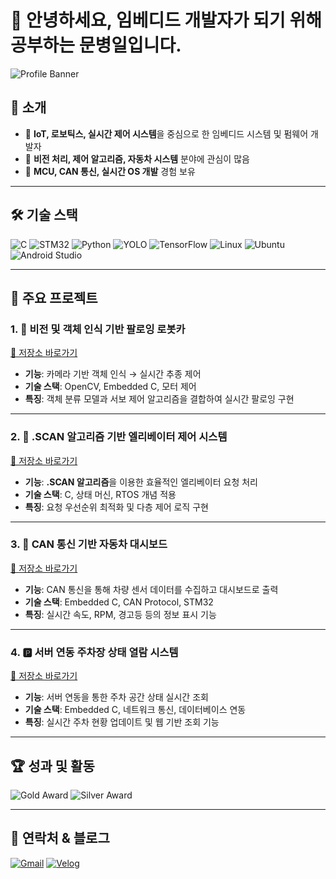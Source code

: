 # 👋 안녕하세요, 임베디드 개발자가 되기 위해 공부하는 문병일입니다.

![Profile Banner](https://capsule-render.vercel.app/api?type=waving&color=0:0f2027,100:2c5364&height=200&text=Welcome%20to%20My%20GitHub&fontSize=40&fontColor=ffffff)

## 🚀 소개
- 🔧 **IoT, 로보틱스, 실시간 제어 시스템**을 중심으로 한 임베디드 시스템 및 펌웨어 개발자
- 🤖 **비전 처리, 제어 알고리즘, 자동차 시스템** 분야에 관심이 많음
- 📡 **MCU, CAN 통신, 실시간 OS 개발** 경험 보유

---

## 🛠 기술 스택
![C](https://img.shields.io/badge/C-00599C?style=flat&logo=c&logoColor=white)
![STM32](https://img.shields.io/badge/STM32-03234B?style=flat&logo=stmicroelectronics&logoColor=white)
![Python](https://img.shields.io/badge/Python-3776AB?style=flat&logo=python&logoColor=white)
![YOLO](https://img.shields.io/badge/YOLO-FF6F00?style=flat&logo=ai&logoColor=white)
![TensorFlow](https://img.shields.io/badge/TensorFlow-FF6F00?style=flat&logo=tensorflow&logoColor=white)
![Linux](https://img.shields.io/badge/Linux-FCC624?style=flat&logo=linux&logoColor=black)
![Ubuntu](https://img.shields.io/badge/Ubuntu-E95420?style=flat&logo=ubuntu&logoColor=white)
![Android Studio](https://img.shields.io/badge/Android%20Studio-3DDC84?style=flat&logo=androidstudio&logoColor=white)

---

## 📂 주요 프로젝트

### 1. 🤖 비전 및 객체 인식 기반 팔로잉 로봇카  
[🔗 저장소 바로가기](https://github.com/david1597-embedded/aumo_reco_project)  
- **기능**: 카메라 기반 객체 인식 → 실시간 추종 제어  
- **기술 스택**: OpenCV, Embedded C, 모터 제어  
- **특징**: 객체 분류 모델과 서보 제어 알고리즘을 결합하여 실시간 팔로잉 구현  

---

### 2. 🏢 .SCAN 알고리즘 기반 엘리베이터 제어 시스템  
[🔗 저장소 바로가기](https://github.com/david1597-embedded/elevatorproject)  
- **기능**: **.SCAN 알고리즘**을 이용한 효율적인 엘리베이터 요청 처리  
- **기술 스택**: C, 상태 머신, RTOS 개념 적용  
- **특징**: 요청 우선순위 최적화 및 다층 제어 로직 구현  

---

### 3. 🚗 CAN 통신 기반 자동차 대시보드  
[🔗 저장소 바로가기](https://github.com/david1597-embedded/can_project)  
- **기능**: CAN 통신을 통해 차량 센서 데이터를 수집하고 대시보드로 출력  
- **기술 스택**: Embedded C, CAN Protocol, STM32  
- **특징**: 실시간 속도, RPM, 경고등 등의 정보 표시 기능  

---

### 4. 🅿️ 서버 연동 주차장 상태 열람 시스템  
[🔗 저장소 바로가기](https://github.com/david1597-embedded/parkinglot_project)  
- **기능**: 서버 연동을 통한 주차 공간 상태 실시간 조회  
- **기술 스택**: Embedded C, 네트워크 통신, 데이터베이스 연동  
- **특징**: 실시간 주차 현황 업데이트 및 웹 기반 조회 기능  

---

## 🏆 성과 및 활동
![Gold Award](https://img.shields.io/badge/졸업%20프로젝트-금상-FFD700?style=for-the-badge&logo=medal&logoColor=white)
![Silver Award](https://img.shields.io/badge/Intel%20Edge%20AI%20SW%20아카데미%20프로젝트-은상-C0C0C0?style=for-the-badge&logo=intel&logoColor=white)

---

## 🔗 연락처 & 블로그
[![Gmail](https://img.shields.io/badge/Gmail-D14836?style=flat&logo=gmail&logoColor=white)](mailto:kkhyun3131@gmail.com)
[![Velog](https://img.shields.io/badge/Velog-20C997?style=flat&logo=velog&logoColor=white)](https://velog.io/@david1597/posts)


